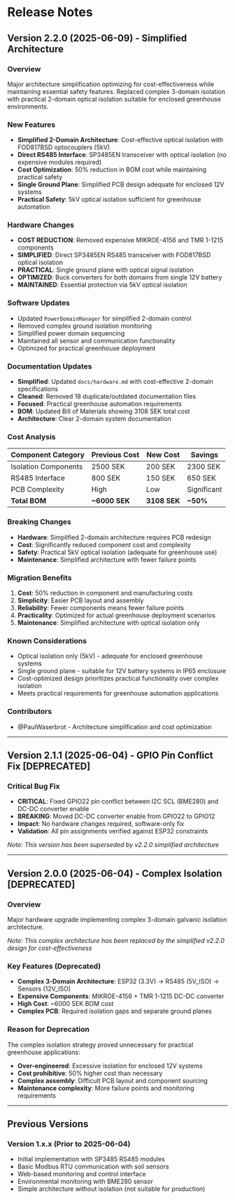# Release Notes

## Version 2.2.0 (2025-06-09) - Simplified Architecture

### Overview
Major architecture simplification optimizing for cost-effectiveness while maintaining essential safety features. Replaced complex 3-domain isolation with practical 2-domain optical isolation suitable for enclosed greenhouse environments.

### New Features
- **Simplified 2-Domain Architecture**: Cost-effective optical isolation with FOD817BSD optocouplers (5kV)
- **Direct RS485 Interface**: SP3485EN transceiver with optical isolation (no expensive modules required)
- **Cost Optimization**: 50% reduction in BOM cost while maintaining practical safety
- **Single Ground Plane**: Simplified PCB design adequate for enclosed 12V systems
- **Practical Safety**: 5kV optical isolation sufficient for greenhouse automation

### Hardware Changes
- **COST REDUCTION**: Removed expensive MIKROE-4156 and TMR 1-1215 components
- **SIMPLIFIED**: Direct SP3485EN RS485 transceiver with FOD817BSD optical isolation
- **PRACTICAL**: Single ground plane with optical signal isolation
- **OPTIMIZED**: Buck converters for both domains from single 12V battery
- **MAINTAINED**: Essential protection via 5kV optical isolation

### Software Updates
- Updated `PowerDomainManager` for simplified 2-domain control
- Removed complex ground isolation monitoring
- Simplified power domain sequencing
- Maintained all sensor and communication functionality
- Optimized for practical greenhouse deployment

### Documentation Updates
- **Simplified**: Updated `docs/hardware.md` with cost-effective 2-domain specifications
- **Cleaned**: Removed 18 duplicate/outdated documentation files
- **Focused**: Practical greenhouse automation requirements
- **BOM**: Updated Bill of Materials showing 3108 SEK total cost
- **Architecture**: Clear 2-domain system documentation

### Cost Analysis
| Component Category | Previous Cost | New Cost | Savings |
|------------------|---------------|----------|---------|
| Isolation Components | 2500 SEK | 200 SEK | 2300 SEK |
| RS485 Interface | 800 SEK | 150 SEK | 650 SEK |
| PCB Complexity | High | Low | Significant |
| **Total BOM** | **~6000 SEK** | **3108 SEK** | **~50%** |

### Breaking Changes
- **Hardware**: Simplified 2-domain architecture requires PCB redesign
- **Cost**: Significantly reduced component cost and complexity
- **Safety**: Practical 5kV optical isolation (adequate for greenhouse use)
- **Maintenance**: Simplified architecture with fewer failure points

### Migration Benefits
1. **Cost**: 50% reduction in component and manufacturing costs
2. **Simplicity**: Easier PCB layout and assembly
3. **Reliability**: Fewer components means fewer failure points
4. **Practicality**: Optimized for actual greenhouse deployment scenarios
5. **Maintenance**: Simplified architecture with optical isolation only

### Known Considerations
- Optical isolation only (5kV) - adequate for enclosed greenhouse systems
- Single ground plane - suitable for 12V battery systems in IP65 enclosure
- Cost-optimized design prioritizes practical functionality over complex isolation
- Meets practical requirements for greenhouse automation applications

### Contributors
- @PaulWaserbrot - Architecture simplification and cost optimization

---

## Version 2.1.1 (2025-06-04) - GPIO Pin Conflict Fix [DEPRECATED]

### Critical Bug Fix
- **CRITICAL**: Fixed GPIO22 pin conflict between I2C SCL (BME280) and DC-DC converter enable
- **BREAKING**: Moved DC-DC converter enable from GPIO22 to GPIO12
- **Impact**: No hardware changes required, software-only fix
- **Validation**: All pin assignments verified against ESP32 constraints

*Note: This version has been superseded by v2.2.0 simplified architecture*

---

## Version 2.0.0 (2025-06-04) - Complex Isolation [DEPRECATED]

### Overview
Major hardware upgrade implementing complex 3-domain galvanic isolation architecture.

*Note: This complex architecture has been replaced by the simplified v2.2.0 design for cost-effectiveness*

### Key Features (Deprecated)
- **Complex 3-Domain Architecture**: ESP32 (3.3V) → RS485 (5V_ISO) → Sensors (12V_ISO)
- **Expensive Components**: MIKROE-4156 + TMR 1-1215 DC-DC converter
- **High Cost**: ~6000 SEK BOM cost
- **Complex PCB**: Required isolation gaps and separate ground planes

### Reason for Deprecation
The complex isolation strategy proved unnecessary for practical greenhouse applications:
- **Over-engineered**: Excessive isolation for enclosed 12V systems
- **Cost prohibitive**: 50% higher cost than necessary
- **Complex assembly**: Difficult PCB layout and component sourcing
- **Maintenance complexity**: More failure points and monitoring requirements

---

## Previous Versions

### Version 1.x.x (Prior to 2025-06-04)
- Initial implementation with SP3485 RS485 modules
- Basic Modbus RTU communication with soil sensors
- Web-based monitoring and control interface
- Environmental monitoring with BME280 sensor
- Simple architecture without isolation (not suitable for production)
